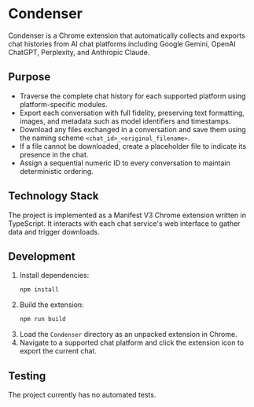 # Condenser

Condenser is a Chrome extension that automatically collects and exports chat histories from AI chat platforms including Google Gemini, OpenAI ChatGPT, Perplexity, and Anthropic Claude.

## Purpose
- Traverse the complete chat history for each supported platform using platform-specific modules.
- Export each conversation with full fidelity, preserving text formatting, images, and metadata such as model identifiers and timestamps.
- Download any files exchanged in a conversation and save them using the naming scheme `<chat_id>_<original_filename>`.
- If a file cannot be downloaded, create a placeholder file to indicate its presence in the chat.
- Assign a sequential numeric ID to every conversation to maintain deterministic ordering.

## Technology Stack
The project is implemented as a Manifest V3 Chrome extension written in TypeScript. It interacts with each chat service's web interface to gather data and trigger downloads.

## Development
1. Install dependencies:
   ```bash
   npm install
   ```
2. Build the extension:
   ```bash
   npm run build
   ```
3. Load the `Condenser` directory as an unpacked extension in Chrome.
4. Navigate to a supported chat platform and click the extension icon to export the current chat.

## Testing
The project currently has no automated tests.
